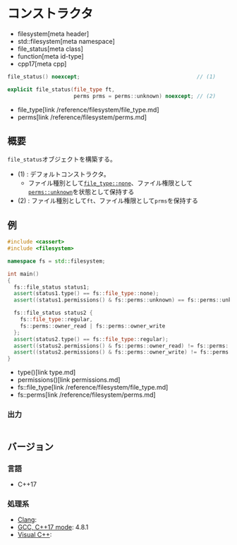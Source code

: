 # コンストラクタ
* filesystem[meta header]
* std::filesystem[meta namespace]
* file_status[meta class]
* function[meta id-type]
* cpp17[meta cpp]

```cpp
file_status() noexcept;                                     // (1)

explicit file_status(file_type ft,
                     perms prms = perms::unknown) noexcept; // (2)
```
* file_type[link /reference/filesystem/file_type.md]
* perms[link /reference/filesystem/perms.md]


## 概要
`file_status`オブジェクトを構築する。

- (1) : デフォルトコンストラクタ。
    - ファイル種別として[`file_type::none`](/reference/filesystem/file_type.md)、ファイル権限として[`perms::unknown`](/reference/filesystem/perms.md)を状態として保持する
- (2) : ファイル種別として`ft`、ファイル権限として`prms`を保持する


## 例
```cpp example
#include <cassert>
#include <filesystem>

namespace fs = std::filesystem;

int main()
{
  fs::file_status status1;
  assert(status1.type() == fs::file_type::none);
  assert((status1.permissions() & fs::perms::unknown) == fs::perms::unknown);

  fs::file_status status2 {
    fs::file_type::regular,
    fs::perms::owner_read | fs::perms::owner_write
  };
  assert(status2.type() == fs::file_type::regular);
  assert((status2.permissions() & fs::perms::owner_read) != fs::perms::none);
  assert((status2.permissions() & fs::perms::owner_write) != fs::perms::none);
}
```
* type()[link type.md]
* permissions()[link permissions.md]
* fs::file_type[link /reference/filesystem/file_type.md]
* fs::perms[link /reference/filesystem/perms.md]

### 出力
```
```

## バージョン
### 言語
- C++17

### 処理系
- [Clang](/implementation.md#clang):
- [GCC, C++17 mode](/implementation.md#gcc): 4.8.1
- [Visual C++](/implementation.md#visual_cpp):
